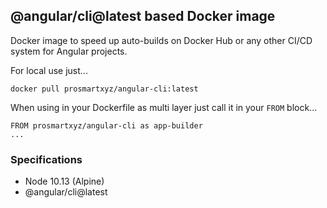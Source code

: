 ## @angular/cli@latest based Docker image
Docker image to speed up auto-builds on Docker Hub or any other CI/CD system for Angular projects.

For local use just...
````
docker pull prosmartxyz/angular-cli:latest
````
When using in your Dockerfile as multi layer just call it in your `FROM` block...
````
FROM prosmartxyz/angular-cli as app-builder
...
````
### Specifications
- Node 10.13 (Alpine)
- @angular/cli@latest